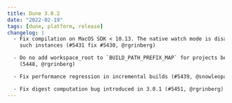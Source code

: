 ```yaml
---
title: Dune 3.0.2
date: "2022-02-19"
tags: [dune, platform, release]
changelog: |
  - Fix compilation on MacOS SDK < 10.13. The native watch mode is disabled in
    such instances (#5431 fix #5430, @rgrinberg)

  - Do no add workspace_root to `BUILD_PATH_PREFIX_MAP` for projects before 3.0
    (5448, @rgrinberg)

  - Fix performance regression in incremental builds (#5439, @snowleopard)

  - Fix digest computation bug introduced in 3.0.1 (#5451, @rgrinberg)
---
```

